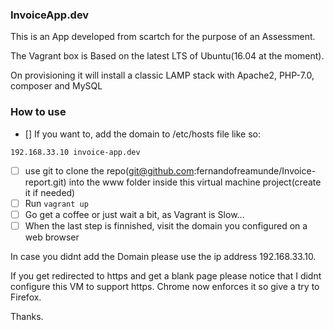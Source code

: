 ### InvoiceApp.dev  

This is an App developed from scartch for the purpose of an Assessment.

The Vagrant box is Based on the latest LTS of Ubuntu(16.04 at the moment).

On provisioning it will install a classic LAMP stack with Apache2, PHP-7.0, composer and MySQL


### How to use

- [] If you want to, add the domain to /etc/hosts file like so:
```
192.168.33.10 invoice-app.dev
```
- [ ] use git to clone the repo(git@github.com:fernandofreamunde/Invoice-report.git) into the www folder inside this virtual machine project(create it if needed)
- [ ] Run `vagrant up`
- [ ] Go get a coffee or just wait a bit, as Vagrant is Slow...
- [ ] When the last step is finnished, visit the domain you configured on a web browser

In case you didnt add the Domain please use the ip address 192.168.33.10.

If you get redirected to https and get a blank page please notice that I didnt configure this VM to support https. Chrome now enforces it so give a try to Firefox.

Thanks.


